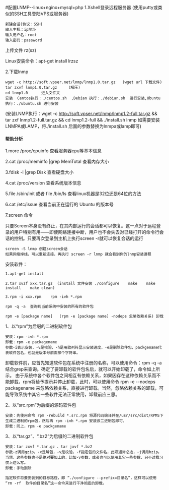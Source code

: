 #配置LNMP--linux+nginx+mysql+php
1.Xshell登录远程服务器	(使用putty或类似的SSH工具登陆VPS或服务器)

	新建会话(协议：SSH)
	输入主机：ip地址
	输入用户名：root
	输入密码：password
	
上传文件 rz(sz)

Linux安装命令：apt-get install lrzsz
	
2.下载lnmp

	wget -c http://soft.vpser.net/lnmp/lnmp1.0.tar.gz	(wget url 下载文件)
	tar zxvf lnmp1.0.tar.gz		(解压)
	cd lnmp1.0		进入文件夹
	安装	Centos执行：./centos.sh  ,Debian 执行：./debian.sh  进行安装,Ubuntu 执行：./ubuntu.sh 进行安装
	
(安装LNMP执行：wget -c http://soft.vpser.net/lnmp/lnmp1.2-full.tar.gz && tar zxf lnmp1.2-full.tar.gz && cd lnmp1.2-full && ./install.sh lnmp
如需要安装LNMPA或LAMP，将./install.sh 后面的参数替换为lnmpa或lamp即可)
	
#### 帮助分析
1.more /proc/cpuinfo					查看服务器cpu等基本信息

2.cat /proc/meminfo |grep MemTotal		查看内存大小

3.fdisk -l |grep Disk					查看硬盘大小

4.cat /proc/version						查看系统版本信息

5.file /sbin/init 或者 file /bin/ls		查看linux机器是32位还是64位的方法

6.cat /etc/issue						查看当前正在运行的 Ubuntu 的版本号

7.screen 命令		

只要Screen本身没有终止，在其内部运行的会话都可以恢复。这一点对于远程登录的用户特别有用——即使网络连接中断，用户也不会失去对已经打开的命令行会话的控制。只要再次登录到主机上执行screen -r就可以恢复会话的运行

	screen -S lnmp 创建screen会话
	如果网络掉线，可以重新连接，再执行 screen -r lnmp 就会看到你的lnmp安装进程
	
安装软件：
	
	1.apt-get install
	
	2.tar xvzf xxx.tar.gz  (install 文件安装 ./configure	make	make install	make clean)
	
	3.rpm -i xxx.rpm 	rpm -ivh *.rpm 
	
	rpm -q -a  查询到当前系统中安装的所有的软件包
	
	rpm -e [package name]	(rpm -e [package name] -nodeps 忽略依赖关系) 卸载

1、以“rpm”为后缀的二进制软件包
    
	安装：rpm -ivh *.rpm
	卸载：rpm -e packagename
	参数-i表示安装，-v是校验，-h是用散列符显示安装进度，-e是删除软件包，packgename代表软件包名，也就是版本号前面那个字符串。
卸载软件前，应首先知道软件包在系统中注册的名称，可以使用命令：rpm -q -a 结合grep来查询。确定了要卸载的软件包名后，就可以开始卸载了，命令如上所示。
由于系统中各个软件包之间相互有依赖关系，如果因存在这种依赖关系而不能卸载，rpm将给予提示并停止卸载，此时，可以使用命令 rpm -e --nodeps packagename 来忽略依赖关系，直接进行卸载。当然，忽略依赖关系的卸载，可能导致系统中其它一些软件无法正常使用，卸载前应三思。

2、以“src.rpm”为后缀的源码软件包
    
	安装：先使用命令 rpm -rebuild *.src.rpm 将源代码编译并在/usr/src/dist/RPMS下生成二进制的rpm包，然后再 rpm -ivh *.rpm 安装该二进制包即可。
    卸载：同上，rpm -e packgename

3、以“tar.gz”、“.bz2”为后缀的二进制软件包
       
	安装：tar zxvf *.tar.gz 、tar jxvf *.bz2
    参数-z调用gzip，-x是解包，-v是校验，-f指定包的文件名，此项通常必选，-j调用bzip。当然，这些参数也不是绝对要加上的，比如-v参数，或者也可以使用其它一些参数，只不过我习惯上这么写。
    卸载：手动删除
	
	指定软件将要安装到的目标路径，即 “./configure --prefix=目录名”，这样可以使用 “rm -rf  软件的目录名”这一命令来进行干净彻底的卸载。